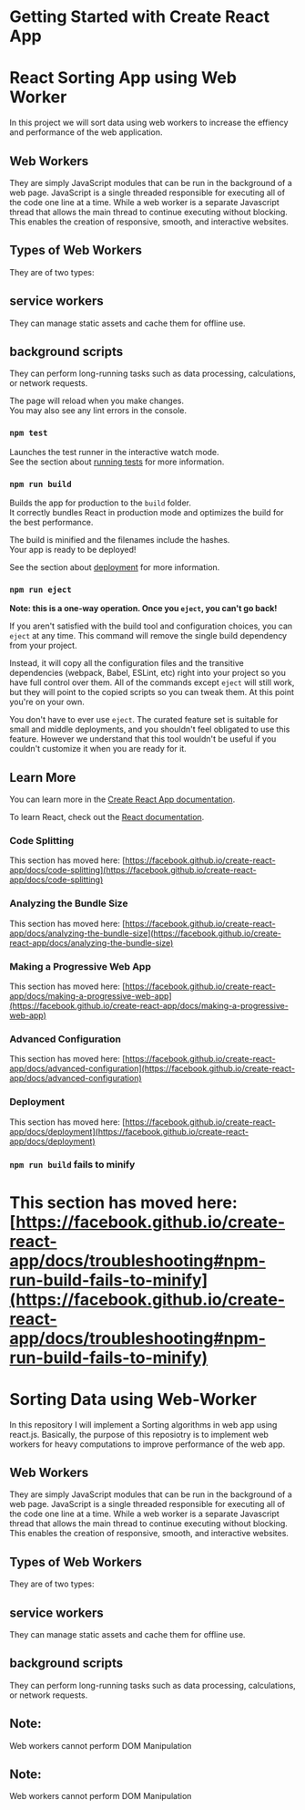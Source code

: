 
# Getting Started with Create React App

# React Sorting App using Web Worker

In this project we will sort data using web workers to increase the effiency and performance of the web application.

## Web Workers
They are simply JavaScript modules that can be run in the background of a web page. JavaScript is a single threaded responsible for executing all of the code one line at a time. While a web worker is a separate Javascript thread that allows the main thread to continue executing without blocking. This enables the creation of responsive, smooth, and interactive websites.

## Types of Web Workers
They are of two types:

## service workers
They can manage static assets and cache them for offline use.

## background scripts
They can perform long-running tasks such as data processing, calculations, or network requests.


The page will reload when you make changes.\
You may also see any lint errors in the console.

### `npm test`

Launches the test runner in the interactive watch mode.\
See the section about [running tests](https://facebook.github.io/create-react-app/docs/running-tests) for more information.

### `npm run build`

Builds the app for production to the `build` folder.\
It correctly bundles React in production mode and optimizes the build for the best performance.

The build is minified and the filenames include the hashes.\
Your app is ready to be deployed!

See the section about [deployment](https://facebook.github.io/create-react-app/docs/deployment) for more information.

### `npm run eject`

**Note: this is a one-way operation. Once you `eject`, you can't go back!**

If you aren't satisfied with the build tool and configuration choices, you can `eject` at any time. This command will remove the single build dependency from your project.

Instead, it will copy all the configuration files and the transitive dependencies (webpack, Babel, ESLint, etc) right into your project so you have full control over them. All of the commands except `eject` will still work, but they will point to the copied scripts so you can tweak them. At this point you're on your own.

You don't have to ever use `eject`. The curated feature set is suitable for small and middle deployments, and you shouldn't feel obligated to use this feature. However we understand that this tool wouldn't be useful if you couldn't customize it when you are ready for it.

## Learn More

You can learn more in the [Create React App documentation](https://facebook.github.io/create-react-app/docs/getting-started).

To learn React, check out the [React documentation](https://reactjs.org/).

### Code Splitting

This section has moved here: [https://facebook.github.io/create-react-app/docs/code-splitting](https://facebook.github.io/create-react-app/docs/code-splitting)

### Analyzing the Bundle Size

This section has moved here: [https://facebook.github.io/create-react-app/docs/analyzing-the-bundle-size](https://facebook.github.io/create-react-app/docs/analyzing-the-bundle-size)

### Making a Progressive Web App

This section has moved here: [https://facebook.github.io/create-react-app/docs/making-a-progressive-web-app](https://facebook.github.io/create-react-app/docs/making-a-progressive-web-app)

### Advanced Configuration

This section has moved here: [https://facebook.github.io/create-react-app/docs/advanced-configuration](https://facebook.github.io/create-react-app/docs/advanced-configuration)

### Deployment

This section has moved here: [https://facebook.github.io/create-react-app/docs/deployment](https://facebook.github.io/create-react-app/docs/deployment)

### `npm run build` fails to minify

This section has moved here: [https://facebook.github.io/create-react-app/docs/troubleshooting#npm-run-build-fails-to-minify](https://facebook.github.io/create-react-app/docs/troubleshooting#npm-run-build-fails-to-minify)
=======
# Sorting Data using Web-Worker 
In this repository I will implement a Sorting algorithms in web app using react.js. Basically, the purpose of this reposiotry is to implement web workers for heavy computations to improve performance of the web app.

## Web Workers
They are simply JavaScript modules that can be run in the background of a web page. JavaScript is a single threaded responsible for executing all of the code one line at a time. While a web worker is a separate Javascript thread that allows the main thread to continue executing without blocking. This enables the creation of responsive, smooth, and interactive websites.

## Types of Web Workers
They are of two types:

## service workers
They can manage static assets and cache them for offline use.

## background scripts
They can perform long-running tasks such as data processing, calculations, or network requests.

## Note:
Web workers cannot perform DOM Manipulation

## Note:
Web workers cannot perform DOM Manipulation

